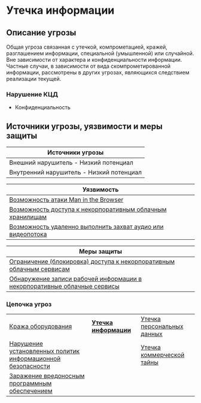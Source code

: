 # Утечка информации

## Описание угрозы
Общая угроза связанная с утечкой, компрометацией, кражей, разглашением информации, специальной (умышленной) или случайной. Вне зависимости от характера и конфиденциальности информации.
Частные случаи, в зависимости от вида скомпрометированной информации, рассмотрены в других угрозах, являющихся следствием реализации текущей.

### Нарушение КЦД
+ Конфиденциальность 


## Источники угрозы, уязвимости и меры защиты
|Источники угрозы|
|-|
|Внешний нарушитель - Низкий потенциал|
|Внутренний нарушитель - Низкий потенциал|

|Уязвимость|
|--------|
|[Возможность атаки Man in the Browser](/vkr/vulnerabilities/page15)|
|[Возможность доступа к некорпоративным облачным хранилищам](/vkr/vulnerabilities/page16)|
|[Возможность удаленно выполнить захват аудио или видеопотока](/vkr/vulnerabilities/page17)|



|Меры защиты|
|--------|
|[Ограничение (блокировка) доступа к некорпоративным облачным сервисам](/vkr/measures/page13)|
|[Обнаружение записи рабочей информации в некорпоративные облачные сервисы](/vkr/measures/page40)|

### Цепочка угроз

||||
|-|-|-|
|[Кража оборудования](/vkr/threats/page16)|**[Утечка информации](/vkr/threats/page11)**|[Утечка персональных данных](/vkr/threats/page18)|
|[Нарушение установленных политик информационной безопасности](/vkr/threats/page21)||[Утечка коммерческой тайны](/vkr/threats/page19)|
|[Заражение вредоносным программным обеспечением](/vkr/threats/page20)|||
